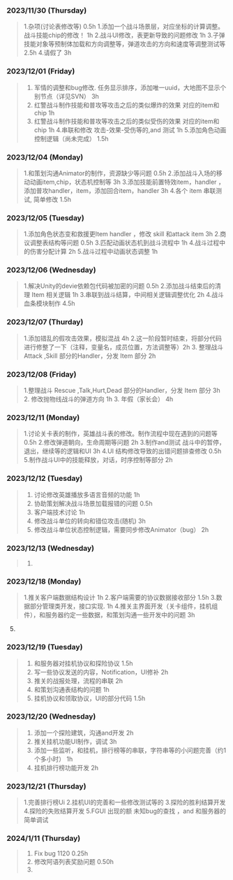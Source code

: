 
### 2023/11/30  (Thursday)
>1.杂项(讨论表修改等)                                                                                                             0.5h
>1.添加一个战斗场景层，对应坐标的计算调整。战斗技能chip的修改！                               1h
>2.战斗UI修改，表更新导致的问题修改                                                                                  1h
>3.子弹技能对象等预制体加载和方向调整等，弹道攻击的方向和速度等调整测试等             2.5h
>4.请假了                                                                                                                                  3h
### 2023/12/01  (Friday)
>1. 军情的调整和bug修改. 任务显示排序，添加唯一uuid，大地图不显示个别节点（详见SVN）  3h
>2. 红警战斗制作技能和普攻等攻击之后的类似爆炸的效果 对应的item和chip                               1h
>3. 红警战斗制作技能和普攻等攻击之后的类似受伤的效果 对应的item和chip                               1h
>4.串联和修改 攻击-效果-受伤等的,and 测试                                                                                  1h
>5.添加角色动画控制逻辑（尚未完成）                                                                                        1.5h

### 2023/12/04  (Monday)
>1.和策划沟通Animator的制作，资源缺少等问题                                                                   0.5h
>2.添加战斗入场的移动动画item,chip，状态机控制等                                                               3h
>3.添加技能前置特效item，handler ，添加普攻handler，item，添加回合item，handler        3h
>4.各个 item 串联测试, 简单修改                                                                                              1.5h 

### 2023/12/05  (Tuesday)
>1.添加角色状态变和救援更Item handler ，修改 skill 和attack item                                         3h
>2.商议调整表结构等问题                                                                                                        0.5h
>3.匹配动画状态机到战斗流程中                                                                                                1h
>4.战斗过程中的伤害分配计算                                                                                                    2h
>5.战斗过程中动画状态调整                                                                                                        1h

### 2023/12/06  (Wednesday)
>1.解决Unity的devie依赖包代码被加密的问题                                                                          0.5h
>2.添加战斗结束后的清理 Item 相关逻辑                                                                                     1h
>3.串联到战斗结算，中间相关逻辑调整优化                                                                                2h
>4.战斗血条模块制作                                                                                                                  4.5h

### 2023/12/07  (Thurday)
>1.添加错乱的假攻击效果，模拟混战                                                                                         4h
>2.这一阶段暂时结束，将部分代码进行修整了一下（注释，变量名，成员位置，方法调整等）2h
>3. 整理战斗 Attack ,Skill 部分的Handler，分发 Item 部分                                                         2h

### 2023/12/08  (Friday)
>1.整理战斗 Rescue ,Talk,Hurt,Dead 部分的Handler，分发 Item 部分                                    3h
>2. 修改抛物线战斗的弹道方向                                                                                               1h
>3. 年假（家长会）                                                                                                                  4h      

### 2023/12/11  (Monday)
>1.讨论关卡表的制作，英雄战斗表的修改。制作流程中现在遇到的问题等                        0.5h
>2.修改弹道朝向，生命周期等问题                                                                                         2h
>3.制作and测试 战斗中的暂停，退出，继续等的逻辑和UI                                                     3h
>4.UI 结构修改导致的出错问题排查修改                                                                               0.5h
>5.制作战斗UI中的技能释放，对话，时序控制等部分                                                             2h

### 2023/12/12  (Tuesday)
>1. 讨论修改英雄播放多语言音频的功能                                                                                   1h
>2. 协助策划解决战斗场景加载报错的问题                                                                             0.5h
>3. 客户端技术讨论                                                                                                                    1h
>4. 修改战斗单位的转向和错位攻击(随机)                                                                                 3h
>5. 修改战斗单位状态控制逻辑，需要同步修改Animator（bug）                                            2h 

### 2023/12/13  (Wednesday)
>1. 


### 2023/12/18 (Monday)
>1.推关客户端数据结构设计                                        1h
>2.客户端需要的协议数据接收部分                             1.5h
   3.数据部分管理类开发，接口实现.                            1h 
   4.推关主界面开发（关卡组件，挂机组件），和服务器约定一些数据，和策划沟通一些开发中的问题                                                                            3h
   5.


### 2023/12/19 (Tuesday)
>1. 和服务器对挂机协议和探险协议                             1.5h
>2. 写一些协议发送的内容，Notification，UI修补       2h
>3. 推关的战报处理，流程的串联                                 2h
>4. 和策划沟通表结构的问题                                        1h
>5. 挂机协议和领取协议，UI的部分代码                      1.5h


### 2023/12/20 (Wednesday)
>1. 添加一个探险建筑，沟通and开发                                                                                  2h
>2. 推关挂机功能UI制作，调试                                                                                            3h
>3. 添加一些监听，和挂机，排行榜等的串联，字符串等的小问题完善（约1个多小时）  1h
>4. 挂机排行榜功能开发                                                                                                       2h

### 2023/12/21 (Thursday)
>1.完善排行榜Ui
>2.挂机UI的完善和一些修改测试等的
>3.探险的胜利结算开发
>4.探险的失败结算开发
>5.FGUI 出现的额 未知bug的查找 ，and 和服务器的简单调试



### 2024/1/11 (Thursday)

>1. Fix bug 1120                                                                       0.25h
>2. 修改阿语列表奖励问题                                                       0.50h
>3. 


